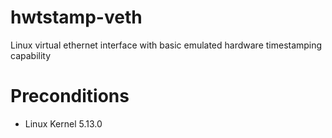 # hwtstamp-veth
Linux virtual ethernet interface with basic emulated hardware timestamping capability

# Preconditions
- Linux Kernel 5.13.0

